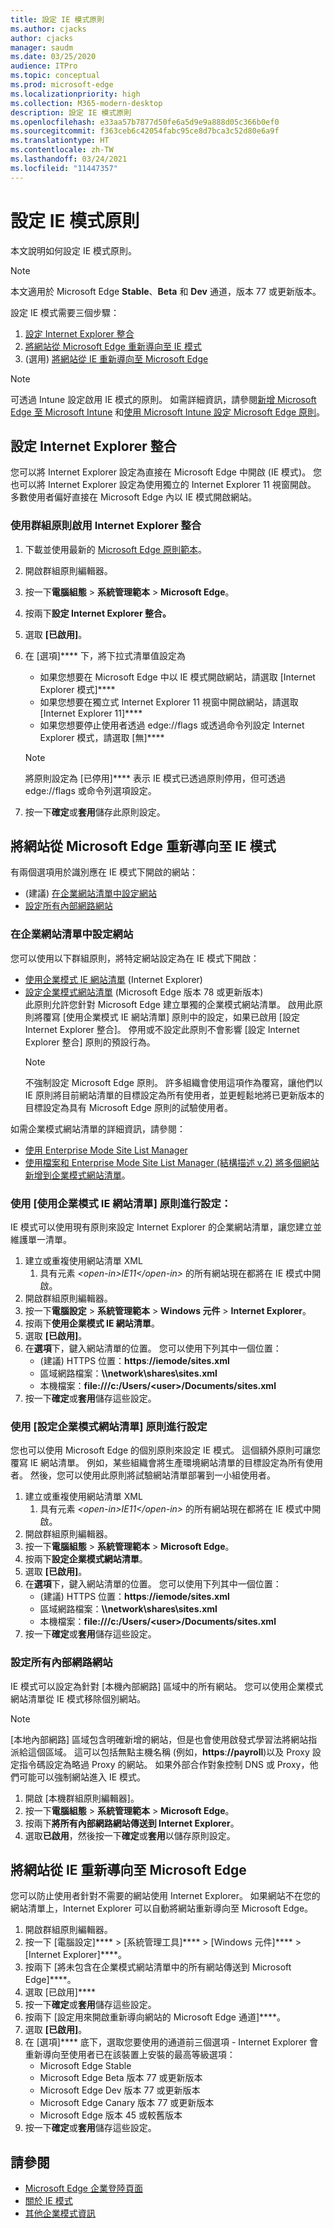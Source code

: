 ```yaml
---
title: 設定 IE 模式原則
ms.author: cjacks
author: cjacks
manager: saudm
ms.date: 03/25/2020
audience: ITPro
ms.topic: conceptual
ms.prod: microsoft-edge
ms.localizationpriority: high
ms.collection: M365-modern-desktop
description: 設定 IE 模式原則
ms.openlocfilehash: e33aa57b7877d50fe6a5d9e9a888d05c366b0ef0
ms.sourcegitcommit: f363ceb6c42054fabc95ce8d7bca3c52d80e6a9f
ms.translationtype: HT
ms.contentlocale: zh-TW
ms.lasthandoff: 03/24/2021
ms.locfileid: "11447357"
---
```

# <a name="configure-ie-mode-policies"></a>設定 IE 模式原則

本文說明如何設定 IE 模式原則。

> [!NOTE]
> 本文適用於 Microsoft Edge **Stable**、**Beta** 和 **Dev** 通道，版本 77 或更新版本。

設定 IE 模式需要三個步驟：

1. [設定 Internet Explorer 整合](#configure-internet-explorer-integration)
2. [將網站從 Microsoft Edge 重新導向至 IE 模式](#redirect-sites-from-microsoft-edge-to-ie-mode)
3. (選用) [將網站從 IE 重新導向至 Microsoft Edge](#redirect-sites-from-ie-to-microsoft-edge)

> [!NOTE]
> 可透過 Intune 設定啟用 IE 模式的原則。 如需詳細資訊，請參閱[新增 Microsoft Edge 至 Microsoft Intune](/intune/apps/apps-windows-edge?bc=https%3a%2f%2fdocs.microsoft.com%2fDeployEdge%2fbreadcrumb%2ftoc.json&toc=https%3a%2f%2fdocs.microsoft.com%2fDeployEdge%2ftoc.json) 和[使用 Microsoft Intune 設定 Microsoft Edge 原則](./configure-edge-with-intune.md)。

## <a name="configure-internet-explorer-integration"></a>設定 Internet Explorer 整合

您可以將 Internet Explorer 設定為直接在 Microsoft Edge 中開啟 (IE 模式)。 您也可以將 Internet Explorer 設定為使用獨立的 Internet Explorer 11 視窗開啟。 多數使用者偏好直接在 Microsoft Edge 內以 IE 模式開啟網站。

### <a name="enable-internet-explorer-integration-using-group-policy"></a>使用群組原則啟用 Internet Explorer 整合

1. 下載並使用最新的 [Microsoft Edge 原則範本](https://www.microsoft.com/en-us/edge/business/download)。
2. 開啟群組原則編輯器。
3. 按一下**電腦組態** > **系統管理範本** > **Microsoft Edge**。
4. 按兩下**設定 Internet Explorer 整合。**
5. 選取 **\[已啟用\]**。
6. 在 [選項]**** 下，將下拉式清單值設定為 
   -  如果您想要在 Microsoft Edge 中以 IE 模式開啟網站，請選取 [Internet Explorer 模式]****
   -  如果您想要在獨立式 Internet Explorer 11 視窗中開啟網站，請選取 [Internet Explorer 11]****
   -  如果您想要停止使用者透過 edge://flags 或透過命令列設定 Internet Explorer 模式，請選取 [無]****

   > [!NOTE]
   > 將原則設定為 [已停用]**** 表示 IE 模式已透過原則停用，但可透過 edge://flags 或命令列選項設定。
7. 按一下**確定**或**套用**儲存此原則設定。

## <a name="redirect-sites-from-microsoft-edge-to-ie-mode"></a>將網站從 Microsoft Edge 重新導向至 IE 模式

有兩個選項用於識別應在 IE 模式下開啟的網站：

- (建議) [在企業網站清單中設定網站](#configure-sites-on-the-enterprise-site-list)
- [設定所有內部網路網站](#configure-all-intranet-sites)

### <a name="configure-sites-on-the-enterprise-site-list"></a>在企業網站清單中設定網站

您可以使用以下群組原則，將特定網站設定為在 IE 模式下開啟：

- [使用企業模式 IE 網站清單](#configure-using-the-use-the-enterprise-mode-ie-website-list-policy) (Internet Explorer)
- [設定企業模式網站清單](#configure-using-the-configure-the-enterprise-mode-site-list-policy) (Microsoft Edge 版本 78 或更新版本)<br/>此原則允許您針對 Microsoft Edge 建立單獨的企業模式網站清單。 啟用此原則將覆寫 [使用企業模式 IE 網站清單] 原則中的設定，如果已啟用 [設定 Internet Explorer 整合]。 停用或不設定此原則不會影響 [設定 Internet Explorer 整合] 原則的預設行為。
    > [!NOTE]
    > 不強制設定 Microsoft Edge 原則。 許多組織會使用這項作為覆寫，讓他們以 IE 原則將目前網站清單的目標設定為所有使用者，並更輕鬆地將已更新版本的目標設定為具有 Microsoft Edge 原則的試驗使用者。

如需企業模式網站清單的詳細資訊，請參閱：

- [使用 Enterprise Mode Site List Manager](/internet-explorer/ie11-deploy-guide/use-the-enterprise-mode-site-list-manager)
- [使用檔案和 Enterprise Mode Site List Manager (結構描述 v.2) 將多個網站新增到企業模式網站清單](/internet-explorer/ie11-deploy-guide/add-multiple-sites-to-enterprise-mode-site-list-using-the-version-2-schema-and-enterprise-mode-tool)。

### <a name="configure-using-the-use-the-enterprise-mode-ie-website-list-policy"></a>使用 [使用企業模式 IE 網站清單] 原則進行設定：

IE 模式可以使用現有原則來設定 Internet Explorer 的企業網站清單，讓您建立並維護單一清單。

1. 建立或重複使用網站清單 XML
    1. 具有元素 _\<open-in\>IE11\</open-in\>_ 的所有網站現在都將在 IE 模式中開啟。
2. 開啟群組原則編輯器。
3. 按一下**電腦設定** > **系統管理範本** > **Windows 元件** > **Internet Explorer**。
4. 按兩下**使用企業模式 IE 網站清單**。
5. 選取 **\[已啟用\]**。
6. 在**選項**下，鍵入網站清單的位置。 您可以使用下列其中一個位置：
    - (建議) HTTPS 位置：**https**:**//iemode/sites.xml**
    - 區域網路檔案：**\\\network\shares\sites.xml**
    - 本機檔案：**file:///c:/Users/\<user\>/Documents/sites.xml**
7. 按一下**確定**或**套用**儲存這些設定。

### <a name="configure-using-the-configure-the-enterprise-mode-site-list-policy"></a>使用 [設定企業模式網站清單] 原則進行設定

您也可以使用 Microsoft Edge 的個別原則來設定 IE 模式。 這個額外原則可讓您覆寫 IE 網站清單。 例如，某些組織會將生產環境網站清單的目標設定為所有使用者。 然後，您可以使用此原則將試驗網站清單部署到一小組使用者。

1. 建立或重複使用網站清單 XML
    1. 具有元素 _\<open-in\>IE11\</open-in\>_ 的所有網站現在都將在 IE 模式中開啟。
2. 開啟群組原則編輯器。
3. 按一下**電腦組態** > **系統管理範本** > **Microsoft Edge**。
4. 按兩下**設定企業模式網站清單**。
5. 選取 **\[已啟用\]**。
6. 在**選項**下，鍵入網站清單的位置。 您可以使用下列其中一個位置：
    - (建議) HTTPS 位置：**https**:**//iemode/sites.xml** <!--Trying to keep this from being an active link in MD -->
    - 區域網路檔案：**\\\network\shares\sites.xml**
    - 本機檔案：**file:///c:/Users/\<user\>/Documents/sites.xml**
7. 按一下**確定**或**套用**儲存這些設定。

### <a name="configure-all-intranet-sites"></a>設定所有內部網路網站

IE 模式可以設定為針對 [本機內部網路] 區域中的所有網站。 您可以使用企業模式網站清單從 IE 模式移除個別網站。

>[!NOTE]
>
> [本地內部網路] 區域包含明確新增的網站，但是也會使用啟發式學習法將網站指派給這個區域。 這可以包括無點主機名稱 (例如，**https**:**//payroll**)以及 Proxy 設定指令碼設定為略過 Proxy 的網站。 如果外部合作對象控制 DNS 或 Proxy，他們可能可以強制網站進入 IE 模式。

1. 開啟 [本機群組原則編輯器]。
2. 按一下**電腦組態** > **系統管理範本** > **Microsoft Edge**。
3. 按兩下**將所有內部網路網站傳送到 Internet Explorer**。
4. 選取**已啟用**，然後按一下**確定**或**套用**以儲存原則設定。

## <a name="redirect-sites-from-ie-to-microsoft-edge"></a>將網站從 IE 重新導向至 Microsoft Edge

您可以防止使用者針對不需要的網站使用 Internet Explorer。 如果網站不在您的網站清單上，Internet Explorer 可以自動將網站重新導向至 Microsoft Edge。

1. 開啟群組原則編輯器。
2. 按一下 [電腦設定]**** >  [系統管理工具]**** >  [Windows 元件]**** >  [Internet Explorer]****。
3. 按兩下 [將未包含在企業模式網站清單中的所有網站傳送到 Microsoft Edge]****。
4. 選取 [已啟用]****
5. 按一下**確定**或**套用**儲存這些設定。
6. 按兩下 [設定用來開啟重新導向網站的 Microsoft Edge 通道]****。
7. 選取 **\[已啟用\]**。
8. 在 [選項]**** 底下，選取您要使用的通道前三個選項 - Internet Explorer 會重新導向至使用者已在該裝置上安裝的最高等級選項：
   - Microsoft Edge Stable
   - Microsoft Edge Beta 版本 77 或更新版本
   - Microsoft Edge Dev 版本 77 或更新版本
   - Microsoft Edge Canary 版本 77 或更新版本
   - Microsoft Edge 版本 45 或較舊版本
9. 按一下**確定**或**套用**儲存這些設定。

## <a name="see-also"></a>請參閱

- [Microsoft Edge 企業登陸頁面](https://aka.ms/EdgeEnterprise)
- [關於 IE 模式](./edge-ie-mode.md)
- [其他企業模式資訊](/internet-explorer/ie11-deploy-guide/enterprise-mode-overview-for-ie11)